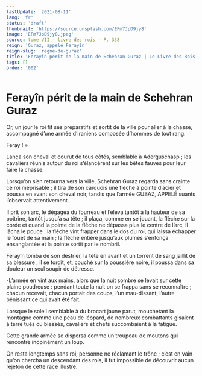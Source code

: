 ```yaml
---
lastUpdate: '2021-08-11'
lang: 'fr'
status: 'draft'
thumbnail: 'https://source.unsplash.com/EFm7JpD9jy8'
image: 'EFm7JpD9jy8.jpeg'
source: tome VII - livre des rois - P. 338
reign: 'Guraz, appelé Ferayîn'
reign-slug: 'regne-de-guraz'
title: 'Ferayîn périt de la main de Schehran Guraz | Le Livre des Rois | Shâhnâmeh'
tags: []
order: '002'
---
```


<!-- LTeX: language=fr -->

# Ferayîn périt de la main de Schehran Guraz

Or, un jour le roi fit ses préparatifs et sortit de la ville pour aller à la chasse, accompagné d’une armée d’Iraniens composée d’hommes de tout rang.

Feray ! »

Lança son cheval et courut de tous côtés, semblable à Aderguschasp ; les cavaliers réunis autour du roi s’élancèrent sur les bêtes fauves pour leur faire la chasse.

Lorsqu’on s’en retourna vers la ville, Schehran Guraz regarda sans crainte ce roi méprisable ; il tira de son carquois une flèche à pointe d’acier et poussa en avant son cheval noir, tandis que l’armée GUBAZ, APPELÉ suants l’observait attentivement.

Il prit son arc, le dégagea du fourreau et l’éleva tantôt à la hauteur de sa poitrine, tantôt jusqu’à sa tête ; il plaça, comme en se jouant, la flèche sur la corde et quand la pointe de la flèche ne dépassa plus le centre de l’arc, il lâcha le pouce : la flèche vint frapper dans le dos du roi, qui laissa échapper le fouet de sa main ; la flèche entière jusqu’aux plumes s’enfonça ensanglantée et la pointe sortit par le nombril.

Ferayîn tomba de son destrier, la tête en avant et un torrent de sang jaillit de sa blessure ; il se tordit, et, couché sur la poussière noire, il poussa dans sa douleur un seul soupir de détresse.

-L’armée en vint aux mains, alors que la nuit sombre se levait sur cette plaine poudreuse : pendant toute la nuit on se frappa sans se reconnaître ; chacun recevait, chacun portait des coups, l’un mau-dissant, l’autre bénissant ce qui avait été fait.

Lorsque le soleil semblable à du brocart jaune parut, mouchetant la montagne comme une peau de léopard, de nombreux combattants gisaient à terre tués ou blessés, cavaliers et chefs succombaient à la fatigue.

Cette grande armée se dispersa comme un troupeau de moutons qui rencontre inopinément un loup.

On resta longtemps sans roi, personne ne réclamant le trône ; c’est en vain qu’on chercha un descendant des rois, il fut impossible de découvrir aucun rejeton de cette race illustre.
